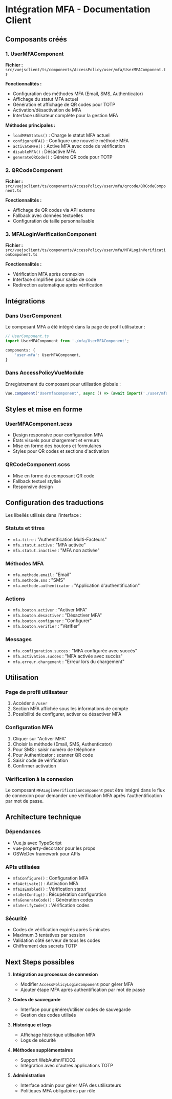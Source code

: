 # Intégration MFA - Documentation Client

## Composants créés

### 1. UserMFAComponent
**Fichier :** `src/vuejsclient/ts/components/AccessPolicy/user/mfa/UserMFAComponent.ts`

**Fonctionnalités :**
- Configuration des méthodes MFA (Email, SMS, Authenticator)
- Affichage du statut MFA actuel
- Génération et affichage de QR codes pour TOTP
- Activation/désactivation de MFA
- Interface utilisateur complète pour la gestion MFA

**Méthodes principales :**
- `loadMFAStatus()` : Charge le statut MFA actuel
- `configureMFA()` : Configure une nouvelle méthode MFA
- `activateMFA()` : Active MFA avec code de vérification
- `disableMFA()` : Désactive MFA
- `generateQRCode()` : Génère QR code pour TOTP

### 2. QRCodeComponent
**Fichier :** `src/vuejsclient/ts/components/AccessPolicy/user/mfa/qrcode/QRCodeComponent.ts`

**Fonctionnalités :**
- Affichage de QR codes via API externe
- Fallback avec données textuelles
- Configuration de taille personnalisable

### 3. MFALoginVerificationComponent
**Fichier :** `src/vuejsclient/ts/components/AccessPolicy/user/mfa/MFALoginVerificationComponent.ts`

**Fonctionnalités :**
- Vérification MFA après connexion
- Interface simplifiée pour saisie de code
- Redirection automatique après vérification

## Intégrations

### Dans UserComponent
Le composant MFA a été intégré dans la page de profil utilisateur :
```typescript
// UserComponent.ts
import UserMFAComponent from './mfa/UserMFAComponent';

components: {
    'user-mfa': UserMFAComponent,
}
```

### Dans AccessPolicyVueModule
Enregistrement du composant pour utilisation globale :
```typescript
Vue.component('Usermfacomponent', async () => (await import('./user/mfa/UserMFAComponent')));
```

## Styles et mise en forme

### UserMFAComponent.scss
- Design responsive pour configuration MFA
- États visuels pour chargement et erreurs
- Mise en forme des boutons et formulaires
- Styles pour QR codes et sections d'activation

### QRCodeComponent.scss
- Mise en forme du composant QR code
- Fallback textuel stylisé
- Responsive design

## Configuration des traductions

Les libellés utilisés dans l'interface :

### Statuts et titres
- `mfa.titre` : "Authentification Multi-Facteurs"
- `mfa.statut.active` : "MFA activée"
- `mfa.statut.inactive` : "MFA non activée"

### Méthodes MFA
- `mfa.methode.email` : "Email"
- `mfa.methode.sms` : "SMS"
- `mfa.methode.authenticator` : "Application d'authentification"

### Actions
- `mfa.bouton.activer` : "Activer MFA"
- `mfa.bouton.desactiver` : "Désactiver MFA"
- `mfa.bouton.configurer` : "Configurer"
- `mfa.bouton.verifier` : "Vérifier"

### Messages
- `mfa.configuration.succes` : "MFA configurée avec succès"
- `mfa.activation.succes` : "MFA activée avec succès"
- `mfa.erreur.chargement` : "Erreur lors du chargement"

## Utilisation

### Page de profil utilisateur
1. Accéder à `/user`
2. Section MFA affichée sous les informations de compte
3. Possibilité de configurer, activer ou désactiver MFA

### Configuration MFA
1. Cliquer sur "Activer MFA"
2. Choisir la méthode (Email, SMS, Authenticator)
3. Pour SMS : saisir numéro de téléphone
4. Pour Authenticator : scanner QR code
5. Saisir code de vérification
6. Confirmer activation

### Vérification à la connexion
Le composant `MFALoginVerificationComponent` peut être intégré dans le flux de connexion pour demander une vérification MFA après l'authentification par mot de passe.

## Architecture technique

### Dépendances
- Vue.js avec TypeScript
- vue-property-decorator pour les props
- OSWeDev framework pour APIs

### APIs utilisées
- `mfaConfigure()` : Configuration MFA
- `mfaActivate()` : Activation MFA
- `mfaIsEnabled()` : Vérification statut
- `mfaGetConfig()` : Récupération configuration
- `mfaGenerateCode()` : Génération codes
- `mfaVerifyCode()` : Vérification codes

### Sécurité
- Codes de vérification expirés après 5 minutes
- Maximum 3 tentatives par session
- Validation côté serveur de tous les codes
- Chiffrement des secrets TOTP

## Next Steps possibles

1. **Intégration au processus de connexion**
   - Modifier `AccessPolicyLoginComponent` pour gérer MFA
   - Ajouter étape MFA après authentification par mot de passe

2. **Codes de sauvegarde**
   - Interface pour générer/utiliser codes de sauvegarde
   - Gestion des codes utilisés

3. **Historique et logs**
   - Affichage historique utilisation MFA
   - Logs de sécurité

4. **Méthodes supplémentaires**
   - Support WebAuthn/FIDO2
   - Intégration avec d'autres applications TOTP

5. **Administration**
   - Interface admin pour gérer MFA des utilisateurs
   - Politiques MFA obligatoires par rôle
